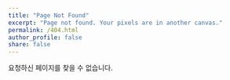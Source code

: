 ```yaml
---
title: "Page Not Found"
excerpt: "Page not found. Your pixels are in another canvas."
permalink: /404.html
author_profile: false
share: false
---
```


요청하신 페이지를 찾을 수 없습니다.
